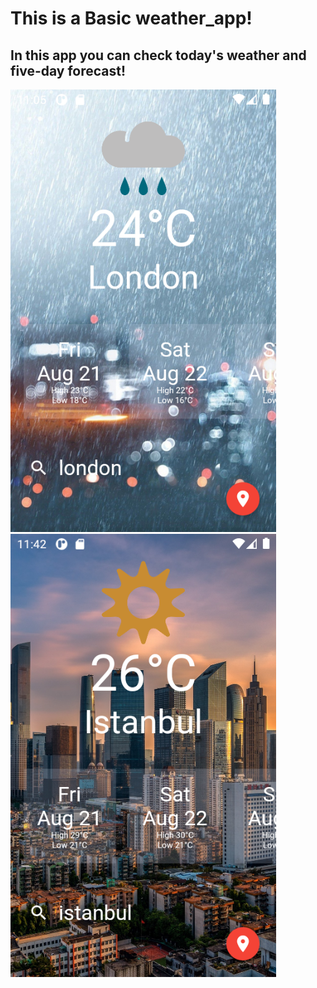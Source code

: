 # This is a Basic weather_app!

## In this app you can check today's weather and five-day forecast!

<img src="weatherr/ss/Screenshot_1597910710.png" width="425"/> <img src="weatherr/ss/Screenshot_1597912974.png" width="425"/> 
